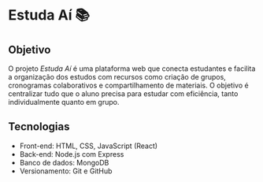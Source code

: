 # Estuda Aí 📚

## Objetivo
O projeto *Estuda Aí* é uma plataforma web que conecta estudantes e facilita a organização dos estudos com recursos como criação de grupos, cronogramas colaborativos e compartilhamento de materiais. O objetivo é centralizar tudo que o aluno precisa para estudar com eficiência, tanto individualmente quanto em grupo.

## Tecnologias
- Front-end: HTML, CSS, JavaScript (React)
- Back-end: Node.js com Express
- Banco de dados: MongoDB
- Versionamento: Git e GitHub
